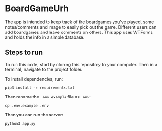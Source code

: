 # BoardGameUrh
The app is intended to keep track of the boardgames you've played, some notes/comments and image to easily pick out the game. Different users can add boardgames and leave comments on others. This app uses WTForms and holds the info in a simple database. 

## Steps to run
To run this code, start by cloning this repository to your computer. Then in a terminal, navigate to the project folder.

To install dependencies, run:

```
pip3 install -r requirements.txt
```

Then rename the `.env.example` file as `.env`:

```
cp .env.example .env
```

Then you can run the server:

```
python3 app.py
```
